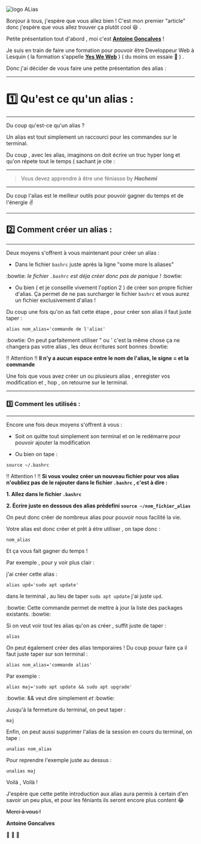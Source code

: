 ![logo ALias](https://upload.wikimedia.org/wikipedia/commons/thumb/a/ad/Alias_logo.svg/220px-Alias_logo.svg.png)

Bonjour à tous, j'espère que vous allez bien ! C'est mon premier "article" donc j'espère que vous allez trouver ça plutôt cool :satisfied: .

Petite présentation tout d'abord , moi c'est [**Antoine Goncalves**](https://github.com/Antoine-Goncalves) !

Je suis en train de faire une formation pour pouvoir être Developpeur Web à Lesquin ( la formation s'appelle [**Yes We Web**](https://twitter.com/YesWeWebVT) ) ( du moins on essaie :grimacing: ) .

Donc j'ai décider de vous faire une petite présentation des alias :

-----

# :one: Qu'est ce qu'un alias :

----

Du coup qu'est-ce qu'un alias ?

Un alias est tout simplement un raccourci pour les commandes sur le terminal.

Du coup , avec les alias, imaginons on doit écrire un truc hyper long et qu'on répete tout le temps ( sachant je cite :

----

> Vous devez apprendre à être une féniasse by _**Hachemi**_

----

Du coup l'alias est le meilleur outils pour pouvoir gagner du temps et de l'énergie :v:

----

## :two: Comment créer un alias :

----

Deux moyens s'offrent à vous maintenant pour créer un alias :

* Dans le fichier `bashrc` juste après la ligne "some more ls aliases"

:bowtie: *le fichier `.bashrc` est déja créer donc pas de panique !* :bowtie:

* Ou bien ( et je conseille vivement l'option 2 ) de créer son propre fichier d'alias. Ça permet de ne pas surcharger le fichier `bashrc` et vous aurez un fichier exclusivement d'alias !

Du coup une fois qu'on as fait cette étape , pour créer son alias il faut juste taper :
```
alias nom_alias='commande de l'alias'
```

:bowtie: On peut parfaitement utiliser " ou ' c'est la même chose ça ne changera pas votre alias , les deux écritures sont bonnes :bowtie:

:bangbang: Attention :bangbang: **Il n'y a aucun espace entre le nom de l'alias, le signe = et la commande**

Une fois que vous avez créer un ou plusieurs alias , enregister vos modification et , hop , on retourne sur le terminal.

----

### :three: Comment les utilisés :

----

Encore une fois deux moyens s'offrent à vous :

* Soit on quitte tout simplement son terminal et on le redémarre pour pouvoir ajouter la modification

* Ou bien on tape :
```
source ~/.bashrc
```

:bangbang: Attention ! :bangbang: **Si vous voulez créer un nouveau fichier pour vos alias n'oubliez pas de le rajouter dans le fichier `.bashrc` , c'est à dire :**

**1. Allez dans le fichier `.bashrc`**

**2. Écrire juste en dessous des alias prédefini `source ~/nom_fichier_alias`**

On peut donc créer de nombreux alias pour pouvoir nous facilité la vie.

Votre alias est donc créer et prêt à étre utiliser , on tape donc :
```
nom_alias
```

Et ça vous fait gagner du temps !

Par exemple , pour y voir plus clair :

j'ai créer cette alias :
```
alias upd='sudo apt update'
```

dans le terminal , au lieu de taper `sudo apt update` j'ai juste `upd`.

:bowtie: Cette commande permet de mettre à jour la liste des packages existants. :bowtie:

Si on veut voir tout les alias qu'on as créer , suffit juste de taper :
```
alias
```

On peut également créer des alias temporaires ! Du coup pouur faire ça il faut juste taper sur son terminal :
```
alias nom_alias='commande alias'
```

Par exemple :
```
alias maj='sudo apt update && sudo apt upgrade'
```

:bowtie: && veut dire simplement *et* :bowtie:

Jusqu'à la fermeture du terminal, on peut taper :
```
maj
```

Enfin, on peut aussi supprimer l'alias de la session en cours du terminal, on tape :
```
unalias nom_alias
```

Pour reprendre l'exemple juste au dessus :
```
unalias maj
```

Voilà , Voilà !

J'espère que cette petite introduction aux alias aura permis à certain d'en savoir un peu plus, et pour les féniants ils seront encore plus content :joy:

~~Merci à vous !~~

**Antoine Goncalves**

:wave: :wave: :wave:
